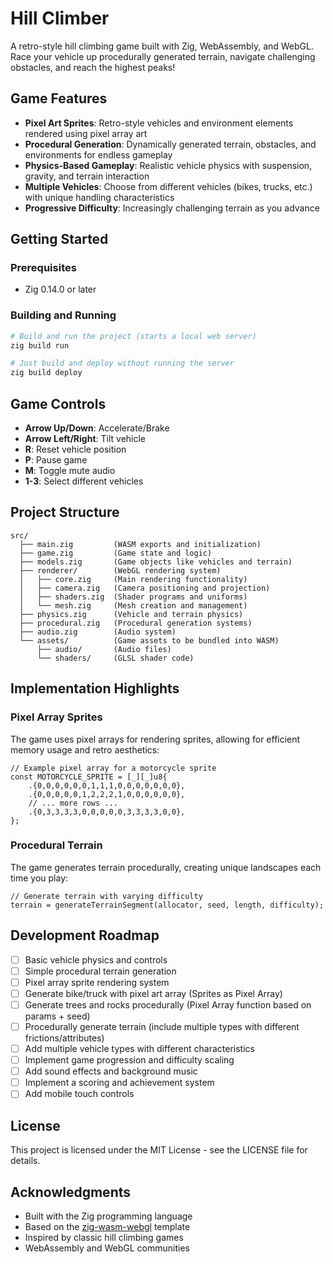 # Hill Climber

A retro-style hill climbing game built with Zig, WebAssembly, and WebGL. Race your vehicle up procedurally generated terrain, navigate challenging obstacles, and reach the highest peaks!

## Game Features

- **Pixel Art Sprites**: Retro-style vehicles and environment elements rendered using pixel array art
- **Procedural Generation**: Dynamically generated terrain, obstacles, and environments for endless gameplay
- **Physics-Based Gameplay**: Realistic vehicle physics with suspension, gravity, and terrain interaction
- **Multiple Vehicles**: Choose from different vehicles (bikes, trucks, etc.) with unique handling characteristics
- **Progressive Difficulty**: Increasingly challenging terrain as you advance

## Getting Started

### Prerequisites

- Zig 0.14.0 or later

### Building and Running

```bash
# Build and run the project (starts a local web server)
zig build run

# Just build and deploy without running the server
zig build deploy
```

## Game Controls

- **Arrow Up/Down**: Accelerate/Brake
- **Arrow Left/Right**: Tilt vehicle
- **R**: Reset vehicle position
- **P**: Pause game
- **M**: Toggle mute audio
- **1-3**: Select different vehicles

## Project Structure

```
src/
  ├── main.zig         (WASM exports and initialization)
  ├── game.zig         (Game state and logic)
  ├── models.zig       (Game objects like vehicles and terrain)
  ├── renderer/        (WebGL rendering system)
  │   ├── core.zig     (Main rendering functionality)
  │   ├── camera.zig   (Camera positioning and projection)
  │   ├── shaders.zig  (Shader programs and uniforms)
  │   └── mesh.zig     (Mesh creation and management)
  ├── physics.zig      (Vehicle and terrain physics)
  ├── procedural.zig   (Procedural generation systems)
  ├── audio.zig        (Audio system)
  └── assets/          (Game assets to be bundled into WASM)
      ├── audio/       (Audio files)
      └── shaders/     (GLSL shader code)
```

## Implementation Highlights

### Pixel Array Sprites

The game uses pixel arrays for rendering sprites, allowing for efficient memory usage and retro aesthetics:

```zig
// Example pixel array for a motorcycle sprite
const MOTORCYCLE_SPRITE = [_][_]u8{
    .{0,0,0,0,0,0,1,1,1,0,0,0,0,0,0,0},
    .{0,0,0,0,0,1,2,2,2,1,0,0,0,0,0,0},
    // ... more rows ...
    .{0,3,3,3,3,0,0,0,0,0,3,3,3,3,0,0},
};
```

### Procedural Terrain

The game generates terrain procedurally, creating unique landscapes each time you play:

```zig
// Generate terrain with varying difficulty
terrain = generateTerrainSegment(allocator, seed, length, difficulty);
```

## Development Roadmap

- [ ] Basic vehicle physics and controls
- [ ] Simple procedural terrain generation
- [ ] Pixel array sprite rendering system
- [ ] Generate bike/truck with pixel art array (Sprites as Pixel Array)
- [ ] Generate trees and rocks procedurally (Pixel Array function based on params + seed)
- [ ] Procedurally generate terrain (include multiple types with different frictions/attributes)
- [ ] Add multiple vehicle types with different characteristics
- [ ] Implement game progression and difficulty scaling
- [ ] Add sound effects and background music
- [ ] Implement a scoring and achievement system
- [ ] Add mobile touch controls

## License

This project is licensed under the MIT License - see the LICENSE file for details.

## Acknowledgments

- Built with the Zig programming language
- Based on the [zig-wasm-webgl](https://github.com/haleth-embershield/zig-wasm-webgl) template
- Inspired by classic hill climbing games
- WebAssembly and WebGL communities